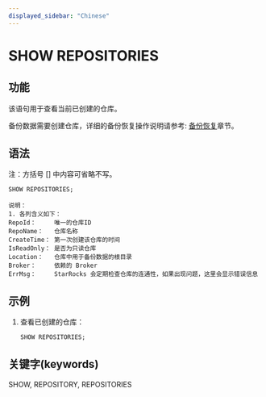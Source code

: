 ```yaml
---
displayed_sidebar: "Chinese"
---
```


# SHOW REPOSITORIES

## 功能

该语句用于查看当前已创建的仓库。

备份数据需要创建仓库，详细的备份恢复操作说明请参考: [备份恢复](../../../administration/Backup_and_restore.md)章节。

## 语法

注：方括号 [] 中内容可省略不写。

```sql
SHOW REPOSITORIES;
```

```plain text
说明：
1. 各列含义如下：
RepoId：     唯一的仓库ID
RepoName：   仓库名称
CreateTime： 第一次创建该仓库的时间
IsReadOnly： 是否为只读仓库
Location：   仓库中用于备份数据的根目录
Broker：     依赖的 Broker
ErrMsg：     StarRocks 会定期检查仓库的连通性，如果出现问题，这里会显示错误信息
```

## 示例

1. 查看已创建的仓库：

    ```sql
    SHOW REPOSITORIES;
    ```

## 关键字(keywords)

SHOW, REPOSITORY, REPOSITORIES
